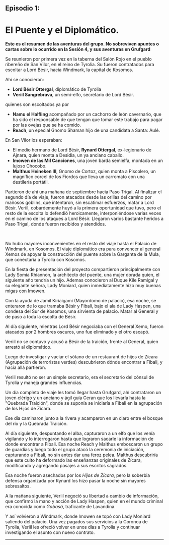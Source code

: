 ## Episodio 1:

# El Puente y el Diplomático.

**Este es el resumen de las aventuras del grupo. No sobreviven apuntes o cartas sobre lo ocurrido en la Sesión 4, y sus aventuras en Grufgard** 

Se reunieron por primera vez en la taberna del Salón Rojo en el pueblo ribereño de San Vilor, en el reino de Tyrolia. Su fueron contratados para escoltar a Lord Bésir, hacia Windmark, la capital de Kosomos.

Ahí se conocieron:
* **Lord Bésir Ottergal**, diplomático de Tyrolia
* **Veriil Sangrebrava**, un semi-elfo, secretario de Lord Bésir.

quienes son escoltados ya por
* **Namu el Halfling** acompañado por un cachorro de león cavernario, que ha sido el responsable de que tengan que tomar este trabajo para pagar por las ovejas que se ha comido.
* **Reach**, un epecial Gnomo Shaman hijo de una candidata a Santa: Aulé.

En San Vilor los esperaban:
* El medio hermano de Lord Bésir, **Rynard Ottergal**, ex-legionario de Ajnara, quien monta a Desidia, un ya anciano caballo.
* **Imowen de las Mil Canciones**, una joven barda semielfa, montada en un lujoso Chocobo.
* **Malthus Heineken III**, Gnomo de Cortoz, quien monta a Piscolero, un magnífico corcel de los Fiordos que lleva un carromato con una destilería portátil.

Partieron de ahí una mañana de septiembre hacia Paso Trigal. Al finalizar el segundo día de viaje, fueron atacados desde las orillas del camino por mañosos goblins, que intentaron, sin escatimar esfuerzos, matar a Lord Bésir. Veriil, cobardemente huyó a la primera oportunidad que tuvo, pero el resto de la escolta lo defendió heroicamente, interponiéndose varias veces en el camino de los ataques a Lord Bésir. Llegaron varios bastante heridos a Paso Trigal, donde fueron recibidos y atendidos.

&nbsp;

No hubo mayores inconvenientes en el resto del viaje hasta el Palacio de Windmark, en Kosomos.
El viaje diplomático era para convencer al general Xemos de apoyar la construcción del puente sobre la Garganta de la Mula, que conectaría a Tyrolia con Kosomos.

En la fiesta de presentación del proyecto compartieron principalmente con Lady Somia Rhiannon, la architecto del puente, una mujer dorada quien, el siguiente año tendría un hijo. Ademas conocieron al Duque Kile Ramigal y su elegante señora, Lady Moniard, quien inmediatamente hizo muy buenas migas con Imowen.

Con la ayuda de Jamil Kiriaigami (Mayordomo de palacio), esa noche, se enteraron de lo que tramaba Bésir y Fibali, bajo el ala de Lady Haspen, una condesa del Sur de Kosomos, una sirvienta de palacio. Matar al General y de paso a toda la escolta de Bésir.

Al día siguiente, mientras Lord Bésir negociaba con el General Xemo, fueron atacados por 2 hombres oscuros, uno fue eliminado y el otro escapó.

Veriil no se contuvo y acusó a Bésir de la traición, frente al General, quien arrestó al diplomático.

Luego de investigar y vaciar el sótano de un restaurant de hijos de Zícara (Agrupación de terroristas verdes) descubrieron dónde encontrar a Fibali, y hacia allá partieron.

Veriil resultó no ser un simple secretario, era el secretario del cónsul de Tyrolia y maneja grandes influencias.

Un día completo de viaje les tomó llegar hasta Grufgard, ahí contrataron un joven clérigo y un anciano y ágil guía Ceran que los llevaría hasta la "Quebrada Traición", donde se suponía se iniciaría a Fibali en la agrupación de los Hijos de Zícara.

Ese día caminaron junto a la rivera y acamparon en un claro entre el bosque del río y la Quebrada Traición.

Al día siguiente, despuntando el alba, capturaron a un elfo que los venía vigilando y lo interrogaron hasta que lograron sacarle la información de donde encontrar a Fibali. Esa noche Reach y Malthus emboscaron un grupo de guardias y luego todo el grupo atacó la ceremonia de iniciación, capturando a Fibali, no sin antes dar una feroz pelea. Malthus descubriría que este culto ha deformado las enseñanzas originales de Zícara, modificando y agregando pasajes a sus escritos sagrados.

Esa noche fueron asechados por los _Hijos de Zícara_, pero la soberbia defensa organizada por Rynard los hizo pasar la noche sin mayores sobresaltos.

A la mañana siguiente, Veriil negoció su libertad a cambio de información, que confirmó la mano y acción de Lady Haspen, quien en el mundo criminal era conocida como _Gabasá_, traficante de Lavandina.

Y así volvieron a Windmark, donde Imowen se topó con Lady Moniard saliendo del palacio. Una vez pagados sus servicios a la Coronoa de Tyrolia, Veriil les ofreció volver en unos días a Tyrolia y continuar investigando el asunto con nuevo contrato.


---

